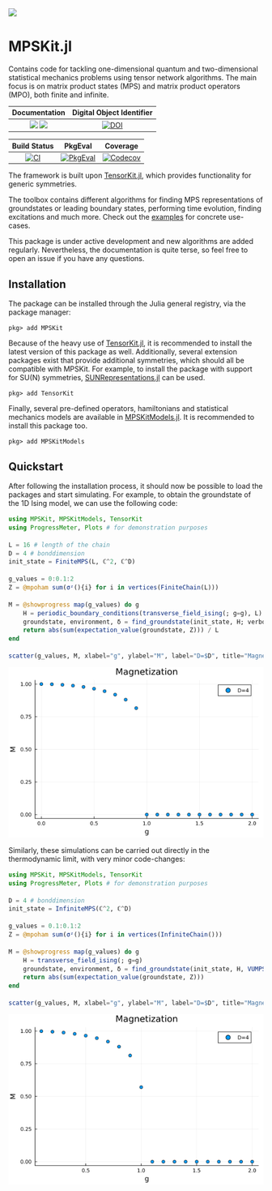 <img src="https://github.com/maartenvd/MPSKit.jl/blob/master/docs/src/assets/logo.svg" width="150">

# MPSKit.jl

Contains code for tackling one-dimensional quantum and two-dimensional statistical mechanics
problems using tensor network algorithms. The main focus is on matrix product states (MPS)
and matrix product operators (MPO), both finite and infinite.

| **Documentation** | **Digital Object Identifier** |
|:-----------------:|:-----------------------------:|
| [![][docs-stable-img]][docs-stable-url] [![][docs-dev-img]][docs-dev-url] | [![DOI][doi-img]][doi-url] |

| **Build Status** | **PkgEval** | **Coverage** |
|:----------------:|:------------:|:------------:|
| [![CI][ci-img]][ci-url] | [![PkgEval][pkgeval-img]][pkgeval-url] | [![Codecov][codecov-img]][codecov-url] |

[docs-stable-img]: https://img.shields.io/badge/docs-stable-blue.svg
[docs-stable-url]: https://maartenvd.github.io/MPSKit.jl/stable

[docs-dev-img]: https://img.shields.io/badge/docs-dev-blue.svg
[docs-dev-url]: https://maartenvd.github.io/MPSKit.jl/latest

[doi-img]: https://zenodo.org/badge/DOI/10.5281/zenodo.10654901.svg
[doi-url]: https://doi.org/10.5281/zenodo.10654901

[codecov-img]: https://codecov.io/gh/maartenvd/MPSKit.jl/branch/master/graph/badge.svg
[codecov-url]: https://codecov.io/gh/maartenvd/MPSKit.jl

[ci-img]: https://github.com/maartenvd/MPSKit.jl/actions/workflows/CI.yml/badge.svg
[ci-url]: https://github.com/maartenvd/MPSKit.jl/actions/workflows/CI.yml

[pkgeval-img]: https://JuliaCI.github.io/NanosoldierReports/pkgeval_badges/T/MPSKit.svg
[pkgeval-url]: https://JuliaCI.github.io/NanosoldierReports/pkgeval_badges/T/MPSKit.html

The framework is built upon
[TensorKit.jl](https://github.com/jutho/TensorKit.jl), which provides functionality for
generic symmetries.

The toolbox contains different algorithms for finding MPS representations of groundstates or
leading boundary states, performing time evolution, finding excitations and much more. Check
out the [examples](https://maartenvd.github.io/MPSKit.jl/dev/examples/) for concrete
use-cases.

This package is under active development and new algorithms are added regularly.
Nevertheless, the documentation is quite terse, so feel free to open an issue if you have
any questions.

## Installation

The package can be installed through the Julia general registry, via the package manager:

```julia-repl
pkg> add MPSKit
```

Because of the heavy use of [TensorKit.jl](https://github.com/jutho/TensorKit.jl), it is
recommended to install the latest version of this package as well. Additionally, several
extension packages exist that provide additional symmetries, which should all be compatible
with MPSKit. For example, to install the package with support for SU(N) symmetries,
[SUNRepresentations.jl](https://github.com/maartenvd/SUNRepresentations.jl) can be used.

```julia-repl
pkg> add TensorKit
```

Finally, several pre-defined operators, hamiltonians and statistical mechanics models are available in [MPSKitModels.jl](https://github.com/maartenvd/MPSKitModels.jl). It is recommended to install this package too.

```julia-repl
pkg> add MPSKitModels
```

## Quickstart

After following the installation process, it should now be possible to load the packages and
start simulating. For example, to obtain the groundstate of the 1D Ising model, we can use
the following code:

```julia
using MPSKit, MPSKitModels, TensorKit
using ProgressMeter, Plots # for demonstration purposes

L = 16 # length of the chain
D = 4 # bonddimension
init_state = FiniteMPS(L, ℂ^2, ℂ^D)

g_values = 0:0.1:2
Z = @mpoham sum(σᶻ(){i} for i in vertices(FiniteChain(L)))

M = @showprogress map(g_values) do g
    H = periodic_boundary_conditions(transverse_field_ising(; g=g), L)
    groundstate, environment, δ = find_groundstate(init_state, H; verbosity=0)
    return abs(sum(expectation_value(groundstate, Z))) / L
end

scatter(g_values, M, xlabel="g", ylabel="M", label="D=$D", title="Magnetization")
```

![Magnetization](docs/src/assets/README_ising_finite.png)

Similarly, these simulations can be carried out directly in the thermodynamic limit, with
very minor code-changes:

```julia
using MPSKit, MPSKitModels, TensorKit
using ProgressMeter, Plots # for demonstration purposes

D = 4 # bonddimension
init_state = InfiniteMPS(ℂ^2, ℂ^D)

g_values = 0.1:0.1:2
Z = @mpoham sum(σᶻ(){i} for i in vertices(InfiniteChain()))

M = @showprogress map(g_values) do g
    H = transverse_field_ising(; g=g)
    groundstate, environment, δ = find_groundstate(init_state, H, VUMPS(; verbosity=0))
    return abs(sum(expectation_value(groundstate, Z)))
end

scatter(g_values, M, xlabel="g", ylabel="M", label="D=$D", title="Magnetization")
```

![Magnetization](docs/src/assets/README_ising_infinite.png)
